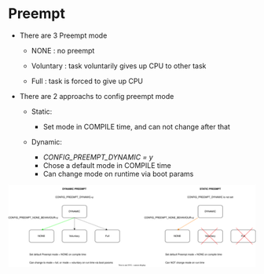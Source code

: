 # Preempt


* There are 3 Preempt mode

    * NONE : no preempt

    * Voluntary : task voluntarily gives up CPU to other task

    * Full : task is forced to give up CPU


* There are 2 approachs to config preempt mode

    * Static:
        * Set mode in COMPILE time, and can not change after that
    
    * Dynamic:
        * *CONFIG_PREEMPT_DYNAMIC = y*
        * Chose a default mode in COMPILE time
        * Can change mode on runtime via boot params


![preempt](images/preempt.dio.svg)
